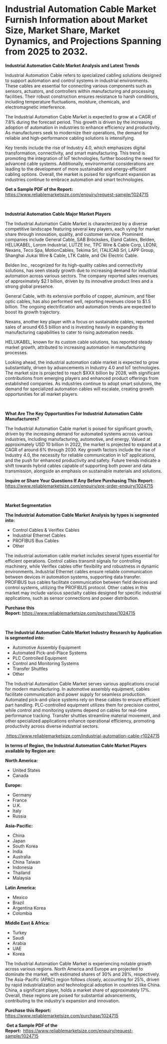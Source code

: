 <p><h1>Industrial Automation Cable Market Furnish Information about Market Size, Market Share, Market Dynamics, and Projections Spanning from 2025 to 2032.</h1></p><p><strong>Industrial Automation Cable Market Analysis and Latest Trends</strong></p>
<p><p>Industrial Automation Cable refers to specialized cabling solutions designed to support automation and control systems in industrial environments. These cables are essential for connecting various components such as sensors, actuators, and controllers within manufacturing and processing facilities. Their robust construction ensures resistance to harsh conditions, including temperature fluctuations, moisture, chemicals, and electromagnetic interference.</p><p>The Industrial Automation Cable Market is expected to grow at a CAGR of 7.8% during the forecast period. This growth is driven by the increasing adoption of automation in industries to enhance efficiency and productivity. As manufacturers seek to modernize their operations, the demand for reliable and high-performance cabling solutions is intensifying. </p><p>Key trends include the rise of Industry 4.0, which emphasizes digital transformation, connectivity, and smart manufacturing. This trend is promoting the integration of IoT technologies, further boosting the need for advanced cable systems. Additionally, environmental considerations are leading to the development of more sustainable and energy-efficient cabling options. Overall, the market is poised for significant expansion as industries continue to embrace automation and smart technologies.</p></p>
<p><strong>Get a Sample PDF of the Report:&nbsp;</strong> <a href="https://www.reliablemarketsize.com/enquiry/request-sample/1024715?utm_campaign=2928&utm_medium=2&utm_source=Github&utm_content=ia&utm_term=17042025&utm_id=industrial-automation-cable">https://www.reliablemarketsize.com/enquiry/request-sample/1024715</a></p>
<p>&nbsp;</p>
<p><strong>Industrial Automation Cable Major Market Players</strong></p>
<p><p>The Industrial Automation Cable Market is characterized by a diverse competitive landscape featuring several key players, each vying for market share through innovation, quality, and customer service. Prominent companies include General Cable, SAB Bröckskes, Eland Cables, Belden, HELUKABEL, Lorom Industrial, LUTZE Inc, TPC Wire & Cable Corp, LEONI, Nexans, Teco Spa, MotionCables, Tekima Srl, ITALICAB Srl, LAPP Group, Shanghai Jiukai Wire & Cable, LTK Cable, and Oki Electric Cable.</p><p>Belden Inc., recognized for its high-quality cables and connectivity solutions, has seen steady growth due to increasing demand for industrial automation across various sectors. The company reported sales revenues of approximately $2.1 billion, driven by its innovative product lines and a strong global presence. </p><p>General Cable, with its extensive portfolio of copper, aluminum, and fiber optic cables, has also performed well, reporting revenues close to $1.5 billion. The ongoing electrification and automation trends are expected to boost its growth trajectory.</p><p>Nexans, another key player with a focus on sustainable cables, reported sales of around €6.5 billion and is investing heavily in expanding its manufacturing capabilities to cater to rising automation needs. </p><p>HELUKABEL, known for its custom cable solutions, has reported steady market growth, attributed to increasing automation in manufacturing processes. </p><p>Looking ahead, the industrial automation cable market is expected to grow substantially, driven by advancements in Industry 4.0 and IoT technologies. The market size is projected to reach $XXX billion by 2028, with significant contributions from emerging players and enhanced product offerings from established companies. As industries continue to adopt smart solutions, the demand for specialized automation cables will escalate, creating growth opportunities for all market players.</p></p>
<p>&nbsp;</p>
<p><strong>What Are The Key Opportunities For Industrial Automation Cable Manufacturers?</strong></p>
<p><p>The Industrial Automation Cable market is poised for significant growth, driven by the increasing demand for automated systems across various industries, including manufacturing, automotive, and energy. Valued at approximately USD 10 billion in 2022, the market is projected to expand at a CAGR of around 6% through 2030. Key growth factors include the rise of Industry 4.0, the necessity for reliable communication in IoT applications, and the push for enhanced productivity and safety. Future trends indicate a shift towards hybrid cables capable of supporting both power and data transmission, alongside an emphasis on sustainable materials and solutions.</p></p>
<p><strong>Inquire or Share Your Questions If Any Before Purchasing This Report:</strong> <a href="https://www.reliablemarketsize.com/enquiry/pre-order-enquiry/1024715?utm_campaign=2928&utm_medium=2&utm_source=Github&utm_content=ia&utm_term=17042025&utm_id=industrial-automation-cable">https://www.reliablemarketsize.com/enquiry/pre-order-enquiry/1024715</a></p>
<p>&nbsp;</p>
<p><strong>Market Segmentation</strong></p>
<p><strong>The Industrial Automation Cable Market Analysis by types is segmented into:</strong></p>
<p><ul><li>Control Cables & Veriflex Cables</li><li>Industrial Ethernet Cables</li><li>PROFIBUS Bus Cables</li><li>Other</li></ul></p>
<p><p>The industrial automation cable market includes several types essential for efficient operations. Control cables transmit signals for controlling machinery, while Veriflex cables offer flexibility and robustness in dynamic environments. Industrial Ethernet cables ensure reliable communication between devices in automation systems, supporting data transfer. PROFIBUS bus cables facilitate communication between field devices and control systems, utilizing the PROFIBUS protocol. Other cables in this market may include various specialty cables designed for specific industrial applications, such as sensor connections and power distribution.</p></p>
<p><strong>Purchase this Report:&nbsp;</strong><a href="https://www.reliablemarketsize.com/purchase/1024715?utm_campaign=2928&utm_medium=2&utm_source=Github&utm_content=ia&utm_term=17042025&utm_id=industrial-automation-cable">https://www.reliablemarketsize.com/purchase/1024715</a></p>
<p>&nbsp;</p>
<p><strong>The Industrial Automation Cable Market Industry Research by Application is segmented into:</strong></p>
<p><ul><li>Automotive Assembly Equipment</li><li>Automated Pick-and-Place Systems</li><li>PLC Controlled Equipment</li><li>Control and Monitoring Systems</li><li>Transfer Shuttles</li><li>Other</li></ul></p>
<p><p>The Industrial Automation Cable Market serves various applications crucial for modern manufacturing. In automotive assembly equipment, cables facilitate communication and power supply for seamless production. Automated pick-and-place systems rely on these cables to ensure efficient part handling. PLC-controlled equipment utilizes them for precision control, while control and monitoring systems depend on cables for real-time performance tracking. Transfer shuttles streamline material movement, and other specialized applications enhance operational efficiency, promoting productivity across diverse industrial sectors.</p></p>
<p><a href="https://www.reliablemarketsize.com/industrial-automation-cable-r1024715?utm_campaign=2928&utm_medium=2&utm_source=Github&utm_content=ia&utm_term=17042025&utm_id=industrial-automation-cable">&nbsp;https://www.reliablemarketsize.com/industrial-automation-cable-r1024715</a></p>
<p><strong>In terms of Region, the Industrial Automation Cable Market Players available by Region are:</strong></p>
<p>
    <p> <strong> North America: </strong>
        <ul>
            <li>United States</li>
            <li>Canada</li>
        </ul>
        </p> 
    <p> <strong> Europe: </strong>
        <ul>
            <li>Germany</li>
            <li>France</li>
            <li>U.K.</li>
            <li>Italy</li>
            <li>Russia</li>
        </ul>
        </p> 
    <p> <strong> Asia-Pacific: </strong>
        <ul>
            <li>China</li>
            <li>Japan</li>
            <li>South Korea</li>
            <li>India</li>
            <li>Australia</li>
            <li>China Taiwan</li>
            <li>Indonesia</li>
            <li>Thailand</li>
            <li>Malaysia</li>
        </ul>
        </p> 
    <p> <strong> Latin America: </strong>
        <ul>
            <li>Mexico</li>
            <li>Brazil</li>
            <li>Argentina Korea</li>
            <li>Colombia</li>
        </ul>
        </p> 
    <p> <strong> Middle East & Africa: </strong>
        <ul>
            <li>Turkey</li>
            <li>Saudi</li>
            <li>Arabia</li>
            <li>UAE</li>
            <li>Korea</li>
        </ul>
    </p>
    </p>
<p><p>The Industrial Automation Cable Market is experiencing notable growth across various regions. North America and Europe are projected to dominate the market, with estimated shares of 30% and 28%, respectively. The Asia-Pacific (APAC) region follows closely, accounting for 25%, driven by rapid industrialization and technological adoption in countries like China. China, a significant player, holds a market share of approximately 17%. Overall, these regions are poised for substantial advancements, contributing to the industry's expansion and innovation.</p></p>
<p><strong>Purchase this Report: </strong><a href="https://www.reliablemarketsize.com/purchase/1024715?utm_campaign=2928&utm_medium=2&utm_source=Github&utm_content=ia&utm_term=17042025&utm_id=industrial-automation-cable">https://www.reliablemarketsize.com/purchase/1024715</a></p>
<p>&nbsp;<strong>Get a Sample PDF of the Report:&nbsp;&nbsp;</strong><a href="https://www.reliablemarketsize.com/enquiry/request-sample/1024715?utm_campaign=2928&utm_medium=2&utm_source=Github&utm_content=ia&utm_term=17042025&utm_id=industrial-automation-cable">https://www.reliablemarketsize.com/enquiry/request-sample/1024715</a></p>
<p><strong></strong></p>
<p><p></p><p></p><p></p></p>